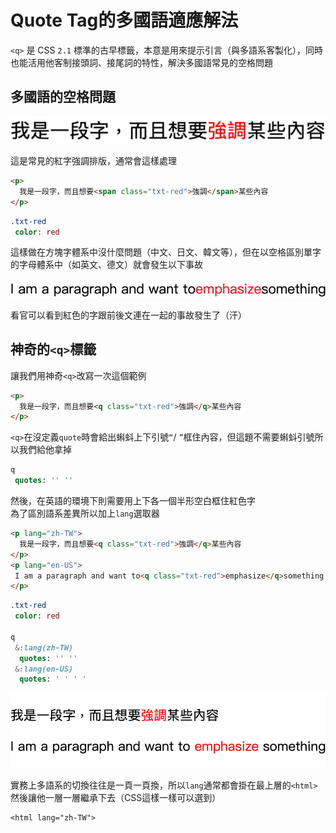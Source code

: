 # Quote Tag的多國語適應解法

`<q>` 是 CSS `2.1` 標準的古早標籤，本意是用來提示引言（與多語系客製化），同時也能活用他客制接頭詞、接尾詞的特性，解決多國語常見的空格問題

## 多國語的空格問題

![](https://raw.githubusercontent.com/ianchen0419/notes/master/img/Quote%20Tag的多國語適應解法/01.png)

這是常見的紅字強調排版，通常會這樣處理

```html
<p>
  我是一段字，而且想要<span class="txt-red">強調</span>某些內容
</p>
```

```sass
.txt-red
 color: red
```

這樣做在方塊字體系中沒什麼問題（中文、日文、韓文等），但在以空格區別單字的字母體系中（如英文、德文）就會發生以下事故

![](https://raw.githubusercontent.com/ianchen0419/notes/master/img/Quote%20Tag的多國語適應解法/02.png)

看官可以看到紅色的字跟前後文連在一起的事故發生了（汗）

## 神奇的`<q>`標籤

讓我們用神奇`<q>`改寫一次這個範例

```html
<p>
  我是一段字，而且想要<q class="txt-red">強調</q>某些內容
</p>
```
`<q>`在沒定義`quote`時會給出蝌蚪上下引號`“`/ `”`框住內容，但這題不需要蝌蚪引號所以我們給他拿掉


```sass
q
 quotes: '' ''
```

然後，在英語的環境下則需要用上下各一個半形空白框住紅色字  
為了區別語系差異所以加上`lang`選取器

```html
<p lang="zh-TW">
  我是一段字，而且想要<q class="txt-red">強調</q>某些內容
</p>
<p lang="en-US">
 I am a paragraph and want to<q class="txt-red">emphasize</q>something
</p>
```

```sass
.txt-red
 color: red
 
q
 &:lang(zh-TW)
  quotes: '' ''
 &:lang(en-US)
  quotes: ' ' ' '
```

![](https://raw.githubusercontent.com/ianchen0419/notes/master/img/Quote%20Tag的多國語適應解法/03.png)

實務上多語系的切換往往是一頁一頁換，所以`lang`通常都會掛在最上層的`<html>`然後讓他一層一層繼承下去（CSS這樣一樣可以選到）

```
<html lang="zh-TW">
```
